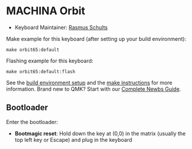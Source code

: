 # MACHINA Orbit

* Keyboard Maintainer: [Rasmus Schults](https://github.com/rasmusx)

Make example for this keyboard (after setting up your build environment):

    make orbit65:default

Flashing example for this keyboard:

    make orbit65:default:flash

See the [build environment setup](https://docs.qmk.fm/#/getting_started_build_tools) and the [make instructions](https://docs.qmk.fm/#/getting_started_make_guide) for more information. Brand new to QMK? Start with our [Complete Newbs Guide](https://docs.qmk.fm/#/newbs).

## Bootloader

Enter the bootloader:

* **Bootmagic reset**: Hold down the key at (0,0) in the matrix (usually the top left key or Escape) and plug in the keyboard
